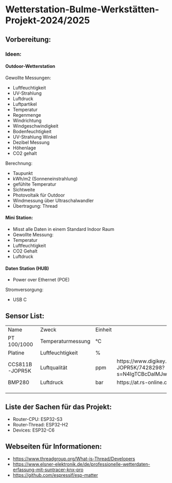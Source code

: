 # Wetterstation-Bulme-Werkstätten-Projekt-2024/2025

## Vorbereitung:

### Ideen:
#### Outdoor-Wetterstation
Gewollte Messungen:
- Luftfeuchtigkeit
- UV-Strahlung
- Luftdruck
- Luftpartikel
- Temperatur
- Regenmenge
- Windrichtung
- Windgeschwindigkeit
- Bodenfeuchtigkeit
- UV-Strahlung Winkel
- Dezibel Messung
- Höhenlage
- CO2 gehalt
  
Berechnung:
- Taupunkt
- kWh/m2 (Sonneneinstrahlung)
- gefühlte Temperatur
- Sichtweite
- Photovoltaik für Outdoor
- Windmessung über Ultraschalwandler
- Übertragung: Thread


#### Mini Station:
- Misst alle Daten in einem Standard Indoor Raum
- Gewollte Messung:
- Temperatur
- Luftfeuchtigkeit
- CO2 Gehalt
- Luftdruck

#### Daten Station (HUB)
- Power over Ethernet (POE)

Stromversorgung:
- USB C

## Sensor List:


<table>
 <tr height=20 style='height:15.0pt'>
  <td height=20 class=xl66 width=124 style='height:15.0pt;width:93pt'>Name</td>
  <td class=xl66 width=143 style='width:107pt'>Zweck</td>
  <td class=xl66 width=143 style='width:107pt'>Einheit</td>
  <td class=xl67 width=977 style='width:733pt'>&nbsp;</td>

 <tr height=20 style='height:15.0pt'>
  <td height=20 class=xl65 style='height:15.0pt'>PT 100/1000</td>
  <td class=xl65>Temperaturmessung</td>
  <td class=xl65>°C</td>
  <td></td>
 </tr>
 <tr height=20 style='height:15.0pt'>
  <td height=20 class=xl65 style='height:15.0pt'>Platine</td>
  <td class=xl65>Luftfeuchtigkeit</td>
  <td class=xl65>%</td>
  <td></td>
 </tr>
 <tr height=20 style='height:15.0pt'>
  <td height=20 class=xl65 style='height:15.0pt'>CCS811B-JOPR5K</td>
  <td class=xl65>Luftqualität</td>
  <td class=xl65>ppm</td>
  <td>https://www.digikey.at/de/products/detail/sciosense/CCS811B-JOPR5K/7428298?s=N4IgTCBcDaIMJwMoA4CMqBCBaAUgeQAUAlAVgGkQBdAXyA</td>
 </tr>
 <tr height=20 style='height:15.0pt'>
  <td height=20 class=xl65 style='height:15.0pt'>BMP280</td>
  <td class=xl65>Luftdruck</td>
  <td class=xl65>bar</td>
  <td>https://at.rs-online.com/web/p/drucksensor-ics/8496187</td>
 </tr>
 <tr height=20 style='height:15.0pt'>
  <td height=20 class=xl65 style='height:15.0pt'></td>
  <td class=xl65></td>
  <td class=xl65></td>
  <td></td>
 </tr>
 <tr height=0 style='display:none'>
  <td width=124 style='width:93pt'></td>
  <td width=143 style='width:107pt'></td>
  <td width=143 style='width:107pt'></td>
  <td width=977 style='width:733pt'></td>
 </tr>
</table>


## Liste der Sachen für das Projekt:
- Router-CPU: ESP32-S3
- Router-Thread: ESP32-H2
- Devices: ESP32-C6


## Webseiten für Informationen:

- https://www.threadgroup.org/What-is-Thread/Developers
- https://www.elsner-elektronik.de/de/professionelle-wetterdaten-erfassung-mit-suntracer-knx-pro
- https://github.com/espressif/esp-matter
